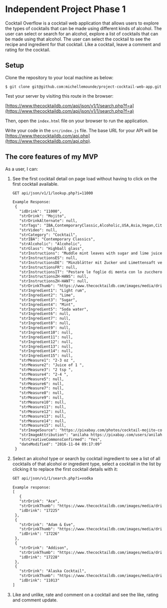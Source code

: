 # Independent Project Phase 1

Cocktail Overflow is a cocktail web application that allows users to explore the types of cocktails that can be made 
using different kinds of alcohol. The user can select or search for an alcohol, explore a list of 
cocktails that can be made using that alcohol. The user can select the cocktail to see the recipe 
and ingredient for that cocktail. Like a cocktail, leave a comment and rating for the cocktail.

## Setup

Clone the repository to your local machine as below:

```console
$ git clone git@github.com:michellemounde/project-cocktail-web-app.git
```

Test your server by visiting this route in the browser:

[https://www.thecocktaildb.com/api/json/v1/1/search.php?f=a](https://www.thecocktaildb.com/api/json/v1/1/search.php?f=a)

Then, open the `index.html` file on your browser to run the application.

Write your code in the `src/index.js` file. The base URL for your API will be
[https://www.thecocktaildb.com/api.php](https://www.thecocktaildb.com/api.php).

## The core features of my MVP

As a user, I can:

1. See the first cocktail detail on page load without having to click on the 
first cocktail available.

   ```txt
   GET api/json/v1/1/lookup.php?i=11000

   Example Response:
    {
      "idDrink": "11000",
      "strDrink": "Mojito",
      "strDrinkAlternate": null,
      "strTags": "IBA,ContemporaryClassic,Alcoholic,USA,Asia,Vegan,Citrus,Brunch,Hangover,Mild",
      "strVideo": null,
      "strCategory": "Cocktail",
      "strIBA": "Contemporary Classics",
      "strAlcoholic": "Alcoholic",
      "strGlass": "Highball glass",
      "strInstructions": "Muddle mint leaves with sugar and lime juice. Add a splash of soda water and fill the glass with cracked ice. Pour the rum and top with soda water. Garnish and serve with straw.",
      "strInstructionsES": null,
      "strInstructionsDE": "Minzblätter mit Zucker und Limettensaft verrühren. Füge einen Spritzer Sodawasser hinzu und fülle das Glas mit gebrochenem Eis. Den Rum eingießen und mit Sodawasser übergießen. Garnieren und mit einem Strohhalm servieren.",
      "strInstructionsFR": null,
      "strInstructionsIT": "Pestare le foglie di menta con lo zucchero e il succo di lime.\r\nAggiungere una spruzzata di acqua di seltz e riempi il bicchiere con ghiaccio tritato.\r\nVersare il rum e riempire con acqua di seltz.\r\nGuarnire con una fetta di lime, servire con una cannuccia.",
      "strInstructionsZH-HANS": null,
      "strInstructionsZH-HANT": null,
      "strDrinkThumb": "https://www.thecocktaildb.com/images/media/drink/metwgh1606770327.jpg",
      "strIngredient1": "Light rum",
      "strIngredient2": "Lime",
      "strIngredient3": "Sugar",
      "strIngredient4": "Mint",
      "strIngredient5": "Soda water",
      "strIngredient6": null,
      "strIngredient7": null,
      "strIngredient8": null,
      "strIngredient9": null,
      "strIngredient10": null,
      "strIngredient11": null,
      "strIngredient12": null,
      "strIngredient13": null,
      "strIngredient14": null,
      "strIngredient15": null,
      "strMeasure1": "2-3 oz ",
      "strMeasure2": "Juice of 1 ",
      "strMeasure3": "2 tsp ",
      "strMeasure4": "2-4 ",
      "strMeasure5": null,
      "strMeasure6": null,
      "strMeasure7": null,
      "strMeasure8": null,
      "strMeasure9": null,
      "strMeasure10": null,
      "strMeasure11": null,
      "strMeasure12": null,
      "strMeasure13": null,
      "strMeasure14": null,
      "strMeasure15": null,
      "strImageSource": "https://pixabay.com/photos/cocktail-mojito-cocktail-recipe-5096281/",
      "strImageAttribution": "anilaha https://pixabay.com/users/anilaha-16242978/",
      "strCreativeCommonsConfirmed": "Yes",
      "dateModified": "2016-11-04 09:17:09"
    }
   ```

2. Select an alcohol type or search by cocktail ingredient to see a list of all cocktails 
of that alcohol or ingredient type, select a cocktail in the list by clicking it to 
replace the first cocktail details with it:

   ```txt
   GET api/json/v1/1/search.php?i=vodka

   Example response:
   [
      {
      "strDrink": "Ace",
      "strDrinkThumb": "https://www.thecocktaildb.com/images/media/drink/l3cd7f1504818306.jpg",
      "idDrink": "17225"
    },
    {
      "strDrink": "Adam & Eve",
      "strDrinkThumb": "https://www.thecocktaildb.com/images/media/drink/vfeumw1504819077.jpg",
      "idDrink": "17226"
    },
    {
      "strDrink": "Addison",
      "strDrinkThumb": "https://www.thecocktaildb.com/images/media/drink/yzva7x1504820300.jpg",
      "idDrink": "17228"
    },
    {
      "strDrink": "Alaska Cocktail",
      "strDrinkThumb": "https://www.thecocktaildb.com/images/media/drink/wsyryt1483387720.jpg",
      "idDrink": "11013"
   ]
   ```

3. Like and unlike, rate and comment on a cocktail and see the like, rating and comment update.